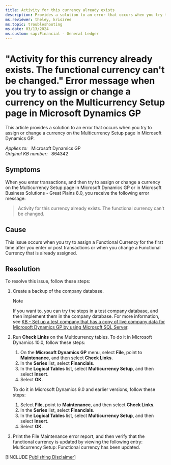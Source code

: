 ```yaml
---
title: Activity for this currency already exists
description: Provides a solution to an error that occurs when you try to assign or change a currency on the Multicurrency Setup page in Microsoft Dynamics GP.
ms.reviewer: theley, kriszree
ms.topic: troubleshooting
ms.date: 03/13/2024
ms.custom: sap:Financial - General Ledger
---
```

# "Activity for this currency already exists. The functional currency can't be changed." Error message when you try to assign or change a currency on the Multicurrency Setup page in Microsoft Dynamics GP

This article provides a solution to an error that occurs when you try to assign or change a currency on the Multicurrency Setup page in Microsoft Dynamics GP.

_Applies to:_ &nbsp; Microsoft Dynamics GP  
_Original KB number:_ &nbsp; 864342

## Symptoms

When you enter transactions, and then try to assign or change a currency on the Multicurrency Setup page in Microsoft Dynamics GP or in Microsoft Business Solutions - Great Plains 8.0, you receive the following error message:
> Activity for this currency already exists. The functional currency can't be changed.

## Cause

This issue occurs when you try to assign a Functional Currency for the first time after you enter or post transactions or when you change a Functional Currency that is already assigned.

## Resolution

To resolve this issue, follow these steps:

1. Create a backup of the company database.

    > [!NOTE]
    > If you want to, you can try the steps in a test company database, and then implement them in the company database. For more information, see [KB - Set up a test company that has a copy of live company data for Microsoft Dynamics GP by using Microsoft SQL Server](https://support.microsoft.com/help/871973).

2. Run **Check Links** on the Multicurrency tables. To do it in Microsoft Dynamics 10.0, follow these steps:

    1. On the **Microsoft Dynamics GP** menu, select **File**, point to **Maintenance**, and then select **Check Links**.
    1. In the **Series** list, select **Financials**.
    1. In the **Logical Tables** list, select **Multicurrency Setup**, and then select **Insert**.
    1. Select **OK**.

    To do it in Microsoft Dynamics 9.0 and earlier versions, follow these steps:

    1. Select **File**, point to **Maintenance**, and then select **Check Links**.
    1. In the **Series** list, select **Financials**.
    1. In the **Logical Tables** list, select **Multicurrency Setup**, and then select **Insert**.
    1. Select **OK**.

3. Print the File Maintenance error report, and then verify that the functional currency is updated by viewing the following entry:  
    Multicurrency Setup: Functional currency has been updated.

[!INCLUDE [Publishing Disclaimer](../../includes/publishing-disclaimer.md)]
